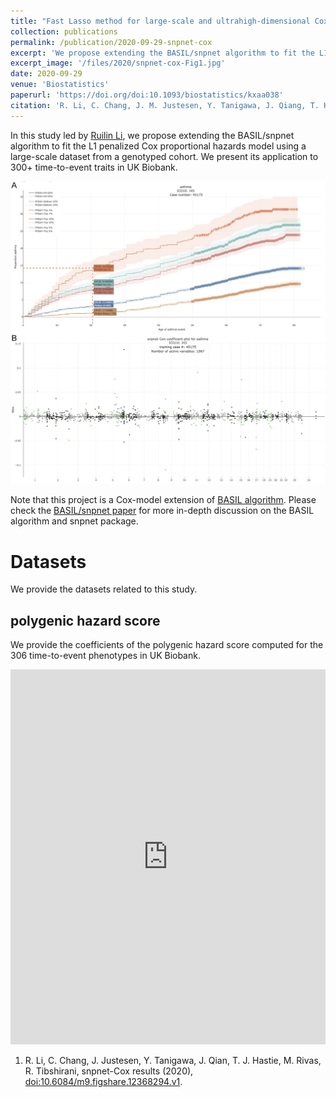 ```yaml
---
title: "Fast Lasso method for large-scale and ultrahigh-dimensional Cox model with applications to UK Biobank"
collection: publications
permalink: /publication/2020-09-29-snpnet-cox
excerpt: 'We propose extending the BASIL/snpnet algorithm to fit the L1 penalized Cox proportional hazards model using a large-scale dataset from a genotyped cohort. We present its application to 300+ time-to-event traits in UK Biobank.'
excerpt_image: '/files/2020/snpnet-cox-Fig1.jpg'
date: 2020-09-29
venue: 'Biostatistics'
paperurl: 'https://doi.org/doi:10.1093/biostatistics/kxaa038'
citation: 'R. Li, C. Chang, J. M. Justesen, Y. Tanigawa, J. Qiang, T. Hastie, M. A. Rivas, R. Tibshirani, Fast Lasso method for large-scale and ultrahigh-dimensional Cox model with applications to UK Biobank. Biostatistics (2020).'
---
```


In this study led by [Ruilin Li](https://profiles.stanford.edu/ruilin-li), we propose extending the BASIL/snpnet algorithm to fit the L1 penalized Cox proportional hazards model using a large-scale dataset from a genotyped cohort. We present its application to 300+ time-to-event traits in UK Biobank.

![snpnet-cox figure 1](/files/2020/snpnet-cox-Fig1.jpg)

Note that this project is a Cox-model extension of [BASIL algorithm](/publication/2020-10-23-snpnet). Please check the [BASIL/snpnet paper](/publication/2020-10-23-snpnet) for more in-depth discussion on the BASIL algorithm and snpnet package.

# Datasets

We provide the datasets related to this study.

## polygenic hazard score

We provide the coefficients of the polygenic hazard score computed for the 306 time-to-event phenotypes in UK Biobank.

<iframe src="https://widgets.figshare.com/articles/12368294/embed?show_title=true" width="100%" height="600em" style="border:none;" allowfullscreen="true" frameborder="0"></iframe>

1. R. Li, C. Chang, J. Justesen, Y. Tanigawa, J. Qian, T. J. Hastie, M. Rivas, R. Tibshirani, snpnet-Cox results (2020), [doi:10.6084/m9.figshare.12368294.v1](https://doi.org/10.6084/m9.figshare.12368294.v1).
